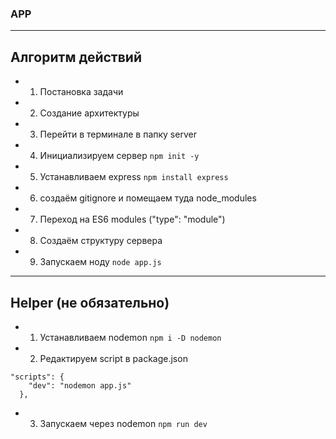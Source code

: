 ### APP
---------------

## Алгоритм действий
- 1. Постановка задачи
- 2. Создание архитектуры
- 3. Перейти в терминале в папку server
- 4. Инициализируем сервер
```npm init -y```
- 5. Устанавливаем express
```npm install express```
- 6. создаём gitignore и помещаем туда node_modules
- 7. Переход на ES6 modules ("type": "module")
- 8. Создаём структуру сервера
- 9. Запускаем ноду
```node app.js```

-----------------
## Helper (не обязательно)
- 1. Устанавливаем nodemon
```npm i -D nodemon```
- 2. Редактируем script в package.json
```
"scripts": {
    "dev": "nodemon app.js"
  },
```
- 3. Запускаем через nodemon
```npm run dev```
